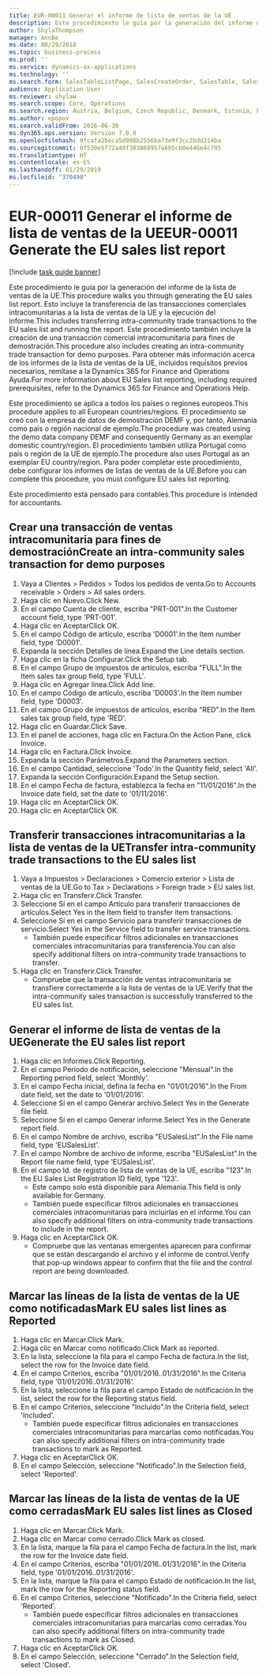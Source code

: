 ```yaml
---
title: EUR-00011 Generar el informe de lista de ventas de la UE
description: Este procedimiento le guía por la generación del informe de la lista de ventas de la UE.
author: ShylaThompson
manager: AnnBe
ms.date: 08/29/2018
ms.topic: business-process
ms.prod: ''
ms.service: dynamics-ax-applications
ms.technology: ''
ms.search.form: SalesTableListPage, SalesCreateOrder, SalesTable, SalesEditLines,  EUSalesList, EUSalesListSelection, SysQueryForm, SysLookup
audience: Application User
ms.reviewer: shylaw
ms.search.scope: Core, Operations
ms.search.region: Austria, Belgium, Czech Republic, Denmark, Estonia, Finland, France, Germany, Hungary, Ireland, Italy, Latvia, Lithuania, Netherlands, Poland, Spain, Sweden, United Kingdom
ms.author: epopov
ms.search.validFrom: 2016-06-30
ms.dyn365.ops.version: Version 7.0.0
ms.openlocfilehash: 9fcafa2beca5d998b2556ba73e9f3cc2bdd314ba
ms.sourcegitcommit: 0f530e5f72a40f383868957a6b5cb0e446e4c795
ms.translationtype: HT
ms.contentlocale: es-ES
ms.lasthandoff: 01/29/2019
ms.locfileid: "370498"
---
```

# <a name="eur-00011-generate-the-eu-sales-list-report"></a><span data-ttu-id="4ebcf-103">EUR-00011 Generar el informe de lista de ventas de la UE</span><span class="sxs-lookup"><span data-stu-id="4ebcf-103">EUR-00011 Generate the EU sales list report</span></span>

[!include [task guide banner](../../includes/task-guide-banner.md)]

<span data-ttu-id="4ebcf-104">Este procedimiento le guía por la generación del informe de la lista de ventas de la UE.</span><span class="sxs-lookup"><span data-stu-id="4ebcf-104">This procedure walks you through generating the EU sales list report.</span></span> <span data-ttu-id="4ebcf-105">Esto incluye la transferencia de las transacciones comerciales intracomunitarias a la lista de ventas de la UE y la ejecución del informe.</span><span class="sxs-lookup"><span data-stu-id="4ebcf-105">This includes transferring intra-community trade transactions to the EU sales list and running the report.</span></span> <span data-ttu-id="4ebcf-106">Este procedimiento también incluye la creación de una transacción comercial intracomunitaria para fines de demostración.</span><span class="sxs-lookup"><span data-stu-id="4ebcf-106">This  procedure also includes creating an intra-community trade transaction for demo purposes.</span></span> <span data-ttu-id="4ebcf-107">Para obtener más información acerca de los informes de la lista de ventas de la UE, incluidos requisitos previos necesarios, remítase a la Dynamics 365 for Finance and Operations Ayuda.</span><span class="sxs-lookup"><span data-stu-id="4ebcf-107">For more information about EU Sales list reporting, including required prerequisites, refer to the Dynamics 365 for Finance and Operations Help.</span></span>

<span data-ttu-id="4ebcf-108">Este procedimiento se aplica a todos los países o regiones europeos.</span><span class="sxs-lookup"><span data-stu-id="4ebcf-108">This procedure applies to all European countries/regions.</span></span> <span data-ttu-id="4ebcf-109">El procedimiento se creó con la empresa de datos de demostración DEMF y, por tanto, Alemania como país o región nacional de ejemplo.</span><span class="sxs-lookup"><span data-stu-id="4ebcf-109">The procedure was created using the demo data company DEMF and consequently Germany as an exemplar domestic country/region.</span></span> <span data-ttu-id="4ebcf-110">El procedimiento también utiliza Portugal como país o región de la UE de ejemplo.</span><span class="sxs-lookup"><span data-stu-id="4ebcf-110">The procedure also uses Portugal as an exemplar EU country/region.</span></span> <span data-ttu-id="4ebcf-111">Para poder completar este procedimiento, debe configurar los informes de listas de ventas de la UE.</span><span class="sxs-lookup"><span data-stu-id="4ebcf-111">Before you can complete this procedure, you must configure EU sales list reporting.</span></span>

<span data-ttu-id="4ebcf-112">Este procedimiento está pensado para contables.</span><span class="sxs-lookup"><span data-stu-id="4ebcf-112">This procedure is intended for accountants.</span></span>


## <a name="create-an-intra-community-sales-transaction-for-demo-purposes"></a><span data-ttu-id="4ebcf-113">Crear una transacción de ventas intracomunitaria para fines de demostración</span><span class="sxs-lookup"><span data-stu-id="4ebcf-113">Create an intra-community sales transaction for demo purposes</span></span>
1. <span data-ttu-id="4ebcf-114">Vaya a Clientes > Pedidos > Todos los pedidos de venta.</span><span class="sxs-lookup"><span data-stu-id="4ebcf-114">Go to Accounts receivable > Orders > All sales orders.</span></span>
2. <span data-ttu-id="4ebcf-115">Haga clic en Nuevo.</span><span class="sxs-lookup"><span data-stu-id="4ebcf-115">Click New.</span></span>
3. <span data-ttu-id="4ebcf-116">En el campo Cuenta de cliente, escriba "PRT-001".</span><span class="sxs-lookup"><span data-stu-id="4ebcf-116">In the Customer account field, type 'PRT-001'.</span></span>
4. <span data-ttu-id="4ebcf-117">Haga clic en Aceptar</span><span class="sxs-lookup"><span data-stu-id="4ebcf-117">Click OK.</span></span>
5. <span data-ttu-id="4ebcf-118">En el campo Código de artículo, escriba 'D0001'.</span><span class="sxs-lookup"><span data-stu-id="4ebcf-118">In the Item number field, type 'D0001'.</span></span>
6. <span data-ttu-id="4ebcf-119">Expanda la sección Detalles de línea.</span><span class="sxs-lookup"><span data-stu-id="4ebcf-119">Expand the Line details section.</span></span>
7. <span data-ttu-id="4ebcf-120">Haga clic en la ficha Configurar.</span><span class="sxs-lookup"><span data-stu-id="4ebcf-120">Click the Setup tab.</span></span>
8. <span data-ttu-id="4ebcf-121">En el campo Grupo de impuestos de artículos, escriba "FULL".</span><span class="sxs-lookup"><span data-stu-id="4ebcf-121">In the Item sales tax group field, type 'FULL'.</span></span>
9. <span data-ttu-id="4ebcf-122">Haga clic en Agregar línea.</span><span class="sxs-lookup"><span data-stu-id="4ebcf-122">Click Add line.</span></span>
10. <span data-ttu-id="4ebcf-123">En el campo Código de artículo, escriba 'D0003'.</span><span class="sxs-lookup"><span data-stu-id="4ebcf-123">In the Item number field, type 'D0003'.</span></span>
11. <span data-ttu-id="4ebcf-124">En el campo Grupo de impuestos de artículos, escriba "RED".</span><span class="sxs-lookup"><span data-stu-id="4ebcf-124">In the Item sales tax group field, type 'RED'.</span></span>
12. <span data-ttu-id="4ebcf-125">Haga clic en Guardar.</span><span class="sxs-lookup"><span data-stu-id="4ebcf-125">Click Save.</span></span>
13. <span data-ttu-id="4ebcf-126">En el panel de acciones, haga clic en Factura.</span><span class="sxs-lookup"><span data-stu-id="4ebcf-126">On the Action Pane, click Invoice.</span></span>
14. <span data-ttu-id="4ebcf-127">Haga clic en Factura.</span><span class="sxs-lookup"><span data-stu-id="4ebcf-127">Click Invoice.</span></span>
15. <span data-ttu-id="4ebcf-128">Expanda la sección Parámetros.</span><span class="sxs-lookup"><span data-stu-id="4ebcf-128">Expand the Parameters section.</span></span>
16. <span data-ttu-id="4ebcf-129">En el campo Cantidad, seleccione 'Todo'.</span><span class="sxs-lookup"><span data-stu-id="4ebcf-129">In the Quantity field, select 'All'.</span></span>
17. <span data-ttu-id="4ebcf-130">Expanda la sección Configuración.</span><span class="sxs-lookup"><span data-stu-id="4ebcf-130">Expand the Setup section.</span></span>
18. <span data-ttu-id="4ebcf-131">En el campo Fecha de factura, establezca la fecha en "11/01/2016".</span><span class="sxs-lookup"><span data-stu-id="4ebcf-131">In the Invoice date field, set the date to '01/11/2016'.</span></span>
19. <span data-ttu-id="4ebcf-132">Haga clic en Aceptar</span><span class="sxs-lookup"><span data-stu-id="4ebcf-132">Click OK.</span></span>
20. <span data-ttu-id="4ebcf-133">Haga clic en Aceptar</span><span class="sxs-lookup"><span data-stu-id="4ebcf-133">Click OK.</span></span>

## <a name="transfer-intra-community-trade-transactions-to-the-eu-sales-list"></a><span data-ttu-id="4ebcf-134">Transferir transacciones intracomunitarias a la lista de ventas de la UE</span><span class="sxs-lookup"><span data-stu-id="4ebcf-134">Transfer intra-community trade transactions to the EU sales list</span></span>
1. <span data-ttu-id="4ebcf-135">Vaya a Impuestos > Declaraciones > Comercio exterior > Lista de ventas de la UE.</span><span class="sxs-lookup"><span data-stu-id="4ebcf-135">Go to Tax > Declarations > Foreign trade > EU sales list.</span></span>
2. <span data-ttu-id="4ebcf-136">Haga clic en Transferir.</span><span class="sxs-lookup"><span data-stu-id="4ebcf-136">Click Transfer.</span></span>
3. <span data-ttu-id="4ebcf-137">Seleccione Sí en el campo Artículo para transferir transacciones de artículos.</span><span class="sxs-lookup"><span data-stu-id="4ebcf-137">Select Yes in the Item field to transfer item transactions.</span></span>
4. <span data-ttu-id="4ebcf-138">Seleccione Sí en el campo Servicio para transferir transacciones de servicio.</span><span class="sxs-lookup"><span data-stu-id="4ebcf-138">Select Yes in the Service field to transfer service transactions.</span></span>
    * <span data-ttu-id="4ebcf-139">También puede especificar filtros adicionales en transacciones comerciales intracomunitarias para transferencia.</span><span class="sxs-lookup"><span data-stu-id="4ebcf-139">You can also specify additional filters on intra-community trade transactions to transfer.</span></span>  
5. <span data-ttu-id="4ebcf-140">Haga clic en Transferir.</span><span class="sxs-lookup"><span data-stu-id="4ebcf-140">Click Transfer.</span></span>
    * <span data-ttu-id="4ebcf-141">Compruebe que la transacción de ventas intracomunitaria se transfiere correctamente a la lista de ventas de la UE.</span><span class="sxs-lookup"><span data-stu-id="4ebcf-141">Verify that the intra-community sales transaction is successfully transferred to the EU sales list.</span></span>  

## <a name="generate-the-eu-sales-list-report"></a><span data-ttu-id="4ebcf-142"> Generar el informe de lista de ventas de la UE</span><span class="sxs-lookup"><span data-stu-id="4ebcf-142">Generate the EU sales list report</span></span>
1. <span data-ttu-id="4ebcf-143">Haga clic en Informes.</span><span class="sxs-lookup"><span data-stu-id="4ebcf-143">Click Reporting.</span></span>
2. <span data-ttu-id="4ebcf-144">En el campo Período de notificación, seleccione "Mensual".</span><span class="sxs-lookup"><span data-stu-id="4ebcf-144">In the Reporting period field, select 'Monthly'.</span></span>
3. <span data-ttu-id="4ebcf-145">En el campo Fecha inicial, defina la fecha en "01/01/2016".</span><span class="sxs-lookup"><span data-stu-id="4ebcf-145">In the From date field, set the date to '01/01/2016'.</span></span>
4. <span data-ttu-id="4ebcf-146">Seleccione Sí en el campo Generar archivo.</span><span class="sxs-lookup"><span data-stu-id="4ebcf-146">Select Yes in the Generate file field.</span></span>
5. <span data-ttu-id="4ebcf-147">Seleccione Sí en el campo Generar informe.</span><span class="sxs-lookup"><span data-stu-id="4ebcf-147">Select Yes in the Generate report field.</span></span>
6. <span data-ttu-id="4ebcf-148">En el campo Nombre de archivo, escriba "EUSalesList".</span><span class="sxs-lookup"><span data-stu-id="4ebcf-148">In the File name field, type 'EUSalesList'.</span></span>
7. <span data-ttu-id="4ebcf-149">En el campo Nombre de archivo de informe, escriba "EUSalesList".</span><span class="sxs-lookup"><span data-stu-id="4ebcf-149">In the Report file name field, type 'EUSalesList'.</span></span>
8. <span data-ttu-id="4ebcf-150">En el campo Id. de registro de lista de ventas de la UE, escriba "123".</span><span class="sxs-lookup"><span data-stu-id="4ebcf-150">In the EU Sales List Registration ID field, type '123'.</span></span>
    * <span data-ttu-id="4ebcf-151">Este campo solo está disponible para Alemania.</span><span class="sxs-lookup"><span data-stu-id="4ebcf-151">This field is only available for Germany.</span></span>  
    * <span data-ttu-id="4ebcf-152">También puede especificar filtros adicionales en transacciones comerciales intracomunitarias para incluirlas en el informe.</span><span class="sxs-lookup"><span data-stu-id="4ebcf-152">You can also specify additional filters on intra-community trade transactions to include in the report.</span></span>  
9. <span data-ttu-id="4ebcf-153">Haga clic en Aceptar</span><span class="sxs-lookup"><span data-stu-id="4ebcf-153">Click OK.</span></span>
    * <span data-ttu-id="4ebcf-154">Compruebe que las ventanas emergentes aparecen para confirmar que se están descargando el archivo y el informe de control.</span><span class="sxs-lookup"><span data-stu-id="4ebcf-154">Verify that pop-up windows appear to confirm that the file and the control report are being downloaded.</span></span>  

## <a name="mark-eu-sales-list-lines-as-reported"></a><span data-ttu-id="4ebcf-155">Marcar las líneas de la lista de ventas de la UE como notificadas</span><span class="sxs-lookup"><span data-stu-id="4ebcf-155">Mark EU sales list lines as Reported</span></span>
1. <span data-ttu-id="4ebcf-156">Haga clic en Marcar.</span><span class="sxs-lookup"><span data-stu-id="4ebcf-156">Click Mark.</span></span>
2. <span data-ttu-id="4ebcf-157">Haga clic en Marcar como notificado.</span><span class="sxs-lookup"><span data-stu-id="4ebcf-157">Click Mark as reported.</span></span>
3. <span data-ttu-id="4ebcf-158">En la lista, seleccione la fila para el campo Fecha de factura.</span><span class="sxs-lookup"><span data-stu-id="4ebcf-158">In the list, select the row for the Invoice date field.</span></span>
4. <span data-ttu-id="4ebcf-159">En el campo Criterios, escriba "01/01/2016..01/31/2016".</span><span class="sxs-lookup"><span data-stu-id="4ebcf-159">In the Criteria field, type '01/01/2016..01/31/2016'.</span></span>
5. <span data-ttu-id="4ebcf-160">En la lista, seleccione la fila para el campo Estado de notificación.</span><span class="sxs-lookup"><span data-stu-id="4ebcf-160">In the list, select the row for the Reporting status field.</span></span>
6. <span data-ttu-id="4ebcf-161">En el campo Criterios, seleccione "Incluido".</span><span class="sxs-lookup"><span data-stu-id="4ebcf-161">In the Criteria field, select 'Included'.</span></span>
    * <span data-ttu-id="4ebcf-162">También puede especificar filtros adicionales en transacciones comerciales intracomunitarias para marcarlas como notificadas.</span><span class="sxs-lookup"><span data-stu-id="4ebcf-162">You can also specify additional filters on intra-community trade transactions to mark as Reported.</span></span>  
7. <span data-ttu-id="4ebcf-163">Haga clic en Aceptar</span><span class="sxs-lookup"><span data-stu-id="4ebcf-163">Click OK.</span></span>
8. <span data-ttu-id="4ebcf-164">En el campo Selección, seleccione "Notificado".</span><span class="sxs-lookup"><span data-stu-id="4ebcf-164">In the Selection field, select 'Reported'.</span></span>

## <a name="mark-eu-sales-list-lines-as-closed"></a><span data-ttu-id="4ebcf-165">Marcar las líneas de la lista de ventas de la UE como cerradas</span><span class="sxs-lookup"><span data-stu-id="4ebcf-165">Mark EU sales list lines as Closed</span></span>
1. <span data-ttu-id="4ebcf-166">Haga clic en Marcar.</span><span class="sxs-lookup"><span data-stu-id="4ebcf-166">Click Mark.</span></span>
2. <span data-ttu-id="4ebcf-167">Haga clic en Marcar como cerrado.</span><span class="sxs-lookup"><span data-stu-id="4ebcf-167">Click Mark as closed.</span></span>
3. <span data-ttu-id="4ebcf-168">En la lista, marque la fila para el campo Fecha de factura.</span><span class="sxs-lookup"><span data-stu-id="4ebcf-168">In the list, mark the row for the Invoice date field.</span></span>
4. <span data-ttu-id="4ebcf-169">En el campo Criterios, escriba "01/01/2016..01/31/2016".</span><span class="sxs-lookup"><span data-stu-id="4ebcf-169">In the Criteria field, type '01/01/2016..01/31/2016'.</span></span>
5. <span data-ttu-id="4ebcf-170">En la lista, marque la fila para el campo Estado de notificación.</span><span class="sxs-lookup"><span data-stu-id="4ebcf-170">In the list, mark the row for the Reporting status field.</span></span>
6. <span data-ttu-id="4ebcf-171">En el campo Criterios, seleccione "Notificado".</span><span class="sxs-lookup"><span data-stu-id="4ebcf-171">In the Criteria field, select ‘Reported’.</span></span>
    * <span data-ttu-id="4ebcf-172">También puede especificar filtros adicionales en transacciones comerciales intracomunitarias para marcarlas como cerradas.</span><span class="sxs-lookup"><span data-stu-id="4ebcf-172">You can also specify additional filters on intra-community trade transactions to mark as Closed.</span></span>  
7. <span data-ttu-id="4ebcf-173">Haga clic en Aceptar</span><span class="sxs-lookup"><span data-stu-id="4ebcf-173">Click OK.</span></span>
8. <span data-ttu-id="4ebcf-174">En el campo Selección, seleccione "Cerrado".</span><span class="sxs-lookup"><span data-stu-id="4ebcf-174">In the Selection field, select 'Closed'.</span></span>


